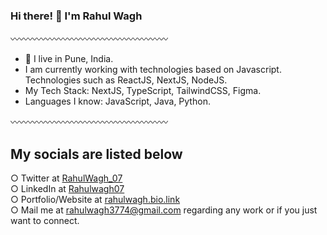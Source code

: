 ### Hi there! 👋 I'm Rahul Wagh

〰️〰️〰️〰️〰️〰️〰️〰️〰️〰️〰️〰️〰️〰️〰️〰️〰️〰️

- 📍 I live in Pune, India. <br>
- I am currently working with technologies based on Javascript. Technologies such as ReactJS, NextJS, NodeJS. <br>
- My Tech Stack: NextJS, TypeScript, TailwindCSS, Figma. <br>
- Languages I know: JavaScript, Java, Python.

〰️〰️〰️〰️〰️〰️〰️〰️〰️〰️〰️〰️〰️〰️〰️〰️〰️〰️

## My socials are listed below
  ○ Twitter at [RahulWagh_07](https://twitter.com/RahulWagh_07) <br>
  ○ LinkedIn at [Rahulwagh07](https://www.linkedin.com/in/rahulwagh07/) <br>
  ○ Portfolio/Website at [rahulwagh.bio.link](https://rahulwagh.vercel.app) <br>
  ○ Mail me at [rahulwagh3774@gmail.com](mailto:rahulwagh3774@gmail.com) regarding any work or if you just want to connect.
